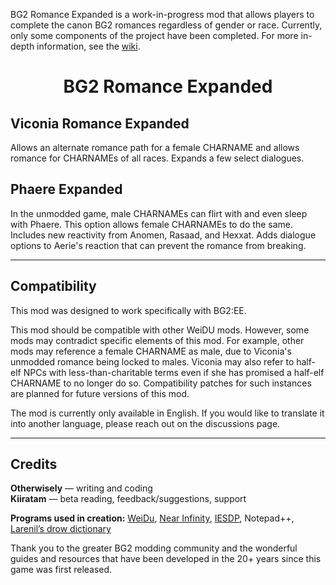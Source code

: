 BG2 Romance Expanded is a work-in-progress mod that allows players to complete the canon BG2 romances regardless of gender or race. Currently, only some components of the project have been completed. For more in-depth information, see the [wiki](https://github.com/Otherwisely/BG2-Romance-Expanded/wiki).

<h1 align="center">BG2 Romance Expanded</h1>

## Viconia Romance Expanded
Allows an alternate romance path for a female CHARNAME and allows romance for CHARNAMEs of all races. Expands a few select dialogues. 

## Phaere Expanded
In the unmodded game, male CHARNAMEs can flirt with and even sleep with Phaere. This option allows female CHARNAMEs to do the same. Includes new reactivity from Anomen, Rasaad, and Hexxat. Adds dialogue options to Aerie's reaction that can prevent the romance from breaking.

***

## Compatibility
This mod was designed to work specifically with BG2:EE.

This mod should be compatible with other WeiDU mods. However, some mods may contradict specific elements of this mod. For example, other mods may reference a female CHARNAME as male, due to Viconia's unmodded romance being locked to males. Viconia may also refer to half-elf NPCs with less-than-charitable terms even if she has promised a half-elf CHARNAME to no longer do so. Compatibility patches for such instances are planned for future versions of this mod.

The mod is currently only available in English. If you would like to translate it into another language, please reach out on the discussions page.

***

## Credits
<b>Otherwisely</b> — writing and coding<br>
<b>Kiiratam</b> — beta reading, feedback/suggestions, support

<b>Programs used in creation:</b> [WeiDu](https://weidu.org/main.html#weidu), [Near Infinity](https://github.com/NearInfinityBrowser/NearInfinity/wiki), [IESDP](https://gibberlings3.github.io/iesdp/index.htm), Notepad++, [Larenil’s drow dictionary](https://tuelean.redbrick.dcu.ie/Junk/Drow-Dictionary.pdf)

Thank you to the greater BG2 modding community and the wonderful guides and resources that have been developed in the 20+ years since this game was first released.
